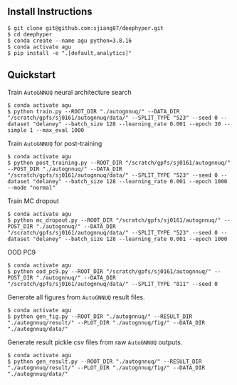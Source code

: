 <!-- <p align="center">
<img src="docs/_static/logo/medium.png">
</p>

[![DOI](https://zenodo.org/badge/156403341.svg)](https://zenodo.org/badge/latestdoi/156403341)
![GitHub tag (latest by date)](https://img.shields.io/github/tag-date/deephyper/deephyper.svg?label=version)
[![Documentation Status](https://readthedocs.org/projects/deephyper/badge/?version=latest)](https://deephyper.readthedocs.io/en/latest/?badge=latest)
![PyPI - License](https://img.shields.io/pypi/l/deephyper.svg)
![PyPI - Downloads](https://img.shields.io/pypi/dm/deephyper.svg?label=Pypi%20downloads)
[![Open In Colab](https://colab.research.google.com/assets/colab-badge.svg)](https://colab.research.google.com/github/deephyper/tutorials/blob/main/tutorials/colab/DeepHyper_101.ipynb) -->
<!-- [![Build Status](https://travis-ci.com/deephyper/deephyper.svg?branch=develop)](https://travis-ci.com/deephyper/deephyper) -->


## Install Instructions

```console
$ git clone git@github.com:sjiang87/deephyper.git
$ cd deephyper
$ conda create --name agu python=3.8.16
$ conda activate agu
$ pip install -e ".[default,analytics]"
```


## Quickstart

Train `AutoGNNUQ` neural architecture search
```console
$ conda activate agu
$ python train.py --ROOT_DIR "./autognnuq/" --DATA_DIR "/scratch/gpfs/sj0161/autognnuq/data/" --SPLIT_TYPE "523" --seed 0 --dataset "delaney" --batch_size 128 --learning_rate 0.001 --epoch 30 --simple 1 --max_eval 1000
```

Train `AutoGNNUQ` for post-training
```console
$ conda activate agu
$ python post_training.py --ROOT_DIR "/scratch/gpfs/sj0161/autognnuq/" --POST_DIR "./autognnuq/" --DATA_DIR "/scratch/gpfs/sj0161/autognnuq/data/" --SPLIT_TYPE "523" --seed 0 --dataset "delaney" --batch_size 128 --learning_rate 0.001 --epoch 1000 --mode "normal"
```

Train MC dropout
```console
$ conda activate agu
$ python mc_dropout.py --ROOT_DIR "/scratch/gpfs/sj0161/autognnuq/" --POST_DIR "./autognnuq/" --DATA_DIR "/scratch/gpfs/sj0161/autognnuq/data/" --SPLIT_TYPE "523" --seed 0 --dataset "delaney" --batch_size 128 --learning_rate 0.001 --epoch 1000
```

OOD PC9
```console
$ conda activate agu
$ python ood_pc9.py --ROOT_DIR "/scratch/gpfs/sj0161/autognnuq/" --POST_DIR "./autognnuq/" --DATA_DIR "/scratch/gpfs/sj0161/autognnuq/data/" --SPLIT_TYPE "811" --seed 0
```

Generate all figures from `AutoGNNUQ` result files.
```console
$ conda activate agu
$ python gen_fig.py --ROOT_DIR "./autognnuq/" --RESULT_DIR "./autognnuq/result/" --PLOT_DIR "./autognnuq/fig/" --DATA_DIR "./autognnuq/data/"
```

Generate result pickle csv files from raw `AutoGNNUQ` outputs.
```console
$ conda activate agu
$ python gen_result.py --ROOT_DIR "./autognnuq/" --RESULT_DIR "./autognnuq/result/" --PLOT_DIR "./autognnuq/fig/" --DATA_DIR "./autognnuq/data/"
```

<!-- [![Open In Colab](https://colab.research.google.com/assets/colab-badge.svg)](https://colab.research.google.com/github/deephyper/tutorials/blob/main/tutorials/colab/DeepHyper_101.ipynb)

The black-box function named `run` is defined by taking an input job named `job` which contains the different variables to optimize `job.parameters`. Then the run-function is bound to an `Evaluator` in charge of distributing the computation of multiple evaluations. Finally, a Bayesian search named `CBO` is created and executed to find the values of config which **MAXIMIZE** the return value of `run(job)`. -->


<!-- ## How do I learn more?

* Documentation: <https://deephyper.readthedocs.io>

* GitHub repository: <https://github.com/deephyper/deephyper>

* Blog: <https://deephyper.github.io>

## Contributions

Find the list of contributors on the [DeepHyper Authors](https://deephyper.github.io/aboutus) page of the Documentation.

## Citing DeepHyper

If you wish to cite the Software, please use the following:

```
@misc{deephyper_software,
    title = {"DeepHyper: A Python Package for Scalable Neural Architecture and Hyperparameter Search"},
    author = {Balaprakash, Prasanna and Egele, Romain and Salim, Misha and Maulik, Romit and Vishwanath, Venkat and Wild, Stefan and others},
    organization = {DeepHyper Team},
    year = 2018,
    url = {https://github.com/deephyper/deephyper}
} 
```

Find all our publications on the [Research & Publication](https://deephyper.github.io/papers) page of the Documentation. -->

